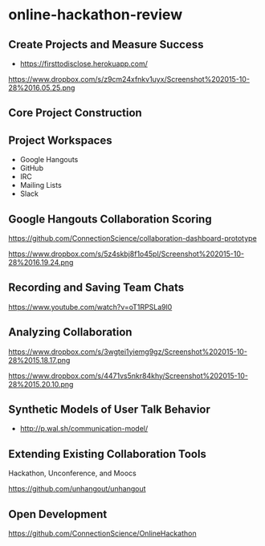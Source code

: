 # online-hackathon-review

## Create Projects and Measure Success 

- https://firsttodisclose.herokuapp.com/

https://www.dropbox.com/s/z9cm24xfnkv1uyx/Screenshot%202015-10-28%2016.05.25.png

## Core Project Construction 

## Project Workspaces 

- Google Hangouts
- GitHub
- IRC
- Mailing Lists
- Slack

## Google Hangouts Collaboration Scoring 

https://github.com/ConnectionScience/collaboration-dashboard-prototype

https://www.dropbox.com/s/5z4skbj8f1o45pl/Screenshot%202015-10-28%2016.19.24.png

## Recording and Saving Team Chats

https://www.youtube.com/watch?v=oT1RPSLa9l0

## Analyzing Collaboration 

https://www.dropbox.com/s/3wgtei1yiemg9gz/Screenshot%202015-10-28%2015.18.17.png

https://www.dropbox.com/s/4471vs5nkr84khy/Screenshot%202015-10-28%2015.20.10.png

## Synthetic Models of User Talk Behavior 

- http://p.wal.sh/communication-model/

## Extending Existing Collaboration Tools 

Hackathon, Unconference, and Moocs

https://github.com/unhangout/unhangout

## Open Development 

https://github.com/ConnectionScience/OnlineHackathon
